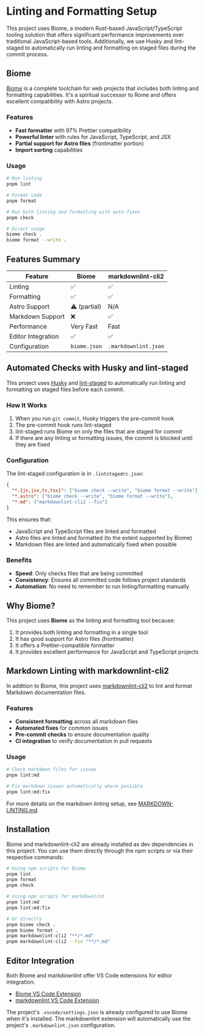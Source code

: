 # Linting and Formatting Setup

This project uses Biome, a modern Rust-based JavaScript/TypeScript tooling solution that offers significant performance improvements over traditional JavaScript-based tools. Additionally, we use Husky and lint-staged to automatically run linting and formatting on staged files during the commit process.

## Biome

[Biome](https://biomejs.dev/) is a complete toolchain for web projects that includes both linting and formatting capabilities. It's a spiritual successor to Rome and offers excellent compatibility with Astro projects.

### Features

- **Fast formatter** with 97% Prettier compatibility
- **Powerful linter** with rules for JavaScript, TypeScript, and JSX
- **Partial support for Astro files** (frontmatter portion)
- **Import sorting** capabilities

### Usage

```bash
# Run linting
pnpm lint

# Format code
pnpm format

# Run both linting and formatting with auto-fixes
pnpm check

# Direct usage
biome check .
biome format --write .
```

## Features Summary

| Feature | Biome | markdownlint-cli2 |
|---------|-------|------------------|
| Linting | ✅ | ✅ |
| Formatting | ✅ | ✅ |
| Astro Support | ⚠️ (partial) | N/A |
| Markdown Support | ❌ | ✅ |
| Performance | Very Fast | Fast |
| Editor Integration | ✅ | ✅ |
| Configuration | `biome.json` | `.markdownlint.json` |

## Automated Checks with Husky and lint-staged

This project uses [Husky](https://typicode.github.io/husky/) and [lint-staged](https://github.com/lint-staged/lint-staged) to automatically run linting and formatting on staged files before each commit.

### How It Works

1. When you run `git commit`, Husky triggers the pre-commit hook
2. The pre-commit hook runs lint-staged
3. lint-staged runs Biome on only the files that are staged for commit
4. If there are any linting or formatting issues, the commit is blocked until they are fixed

### Configuration

The lint-staged configuration is in `.lintstagedrc.json`:

```json
{
  "*.{js,jsx,ts,tsx}": ["biome check --write", "biome format --write"],
  "*.astro": ["biome check --write", "biome format --write"],
  "*.md": ["markdownlint-cli2 --fix"]
}
```

This ensures that:
- JavaScript and TypeScript files are linted and formatted
- Astro files are linted and formatted (to the extent supported by Biome)
- Markdown files are linted and automatically fixed when possible

### Benefits

- **Speed**: Only checks files that are being committed
- **Consistency**: Ensures all committed code follows project standards
- **Automation**: No need to remember to run linting/formatting manually

## Why Biome?

This project uses **Biome** as the linting and formatting tool because:

1. It provides both linting and formatting in a single tool
2. It has good support for Astro files (frontmatter)
3. It offers a Prettier-compatible formatter
4. It provides excellent performance for JavaScript and TypeScript projects

## Markdown Linting with markdownlint-cli2

In addition to Biome, this project uses [markdownlint-cli2](https://github.com/DavidAnson/markdownlint-cli2) to lint and format Markdown documentation files.

### Features

- **Consistent formatting** across all markdown files
- **Automated fixes** for common issues
- **Pre-commit checks** to ensure documentation quality
- **CI integration** to verify documentation in pull requests

### Usage

```bash
# Check markdown files for issues
pnpm lint:md

# Fix markdown issues automatically where possible
pnpm lint:md:fix
```

For more details on the markdown linting setup, see [MARKDOWN-LINTING.md](./MARKDOWN-LINTING.md).

## Installation

Biome and markdownlint-cli2 are already installed as dev dependencies in this project. You can use them directly through the npm scripts or via their respective commands:

```bash
# Using npm scripts for Biome
pnpm lint
pnpm format
pnpm check

# Using npm scripts for markdownlint
pnpm lint:md
pnpm lint:md:fix

# Or directly
pnpm biome check .
pnpm biome format .
pnpm markdownlint-cli2 "**/*.md"
pnpm markdownlint-cli2 --fix "**/*.md"
```

## Editor Integration

Both Biome and markdownlint offer VS Code extensions for editor integration:

- [Biome VS Code Extension](https://marketplace.visualstudio.com/items?itemName=biomejs.biome)
- [markdownlint VS Code Extension](https://marketplace.visualstudio.com/items?itemName=DavidAnson.vscode-markdownlint)

The project's `.vscode/settings.json` is already configured to use Biome when it's installed. The markdownlint extension will automatically use the project's `.markdownlint.json` configuration.